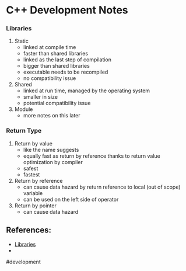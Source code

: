 # C++ Development Notes

### Libraries
1. Static
	- linked at compile time
	- faster than shared libraries
	- linked as the last step of compilation
	- bigger than shared libraries
	- executable needs to be recompiled
	- no compatibility issue
2. Shared
	- linked at run time, managed by the operating system
	- smaller in size
	- potential compatibility issue
3. Module
	- more notes on this later

### Return Type
1. Return by value
	- like the name suggests
	- equally fast as return by reference thanks to return value optimization by compiler
	- safest 
	- fastest
2. Return by reference
	- can cause data hazard by return reference to local (out of scope) variable
	- can be used on the left side of operator
3. Return by pointer
	- can cause data hazard


## References:
- [Libraries](https://www.geeksforgeeks.org/difference-between-static-and-shared-libraries/)
- 
#development 